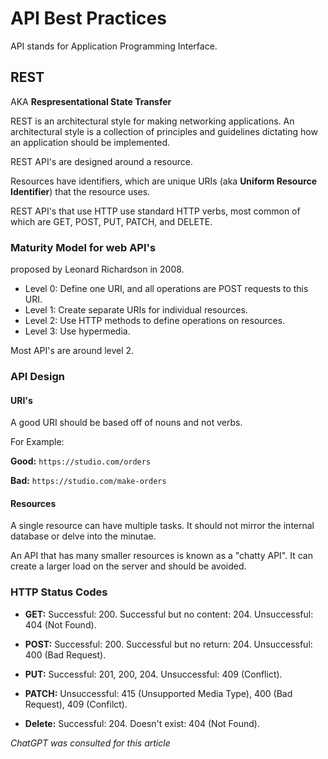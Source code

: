 # API Best Practices

API stands for Application Programming Interface.

## REST

AKA **Respresentational State Transfer**

REST is an architectural style for making networking applications. An architectural style is a collection of principles and guidelines dictating how an application should be implemented.

REST API's are designed around a resource.

Resources have identifiers, which are unique URIs (aka **Uniform Resource Identifier**) that the resource uses.

REST API's that use HTTP use standard HTTP verbs, most common of which are GET, POST, PUT, PATCH, and DELETE.

### Maturity Model for web API's

proposed by Leonard Richardson in 2008.

- Level 0: Define one URI, and all operations are POST requests to this URI.
- Level 1: Create separate URIs for individual resources.
- Level 2: Use HTTP methods to define operations on resources.
- Level 3: Use hypermedia.

Most API's are around level 2.

### API Design

#### URI's

A good URI should be based off of nouns and not verbs.

For Example:

**Good:** `https://studio.com/orders`

**Bad:** `https://studio.com/make-orders`

#### Resources

A single resource can have multiple tasks. It should not mirror the internal database or delve into the minutae.

An API that has many smaller resources is known as a "chatty API". It can create a larger load on the server and should be avoided.

### HTTP Status Codes

- **GET:** Successful: 200. Successful but no content: 204. Unsuccessful: 404 (Not Found).

- **POST:** Successful: 200. Successful but no return: 204. Unsuccessful: 400 (Bad Request).

- **PUT:** Successful: 201, 200, 204. Unsuccessful: 409 (Conflict).

- **PATCH:** Unsuccessful: 415 (Unsupported Media Type), 400 (Bad Request), 409 (Confilct).

- **Delete:** Successful: 204. Doesn't exist: 404 (Not Found).

*ChatGPT was consulted for this article*
